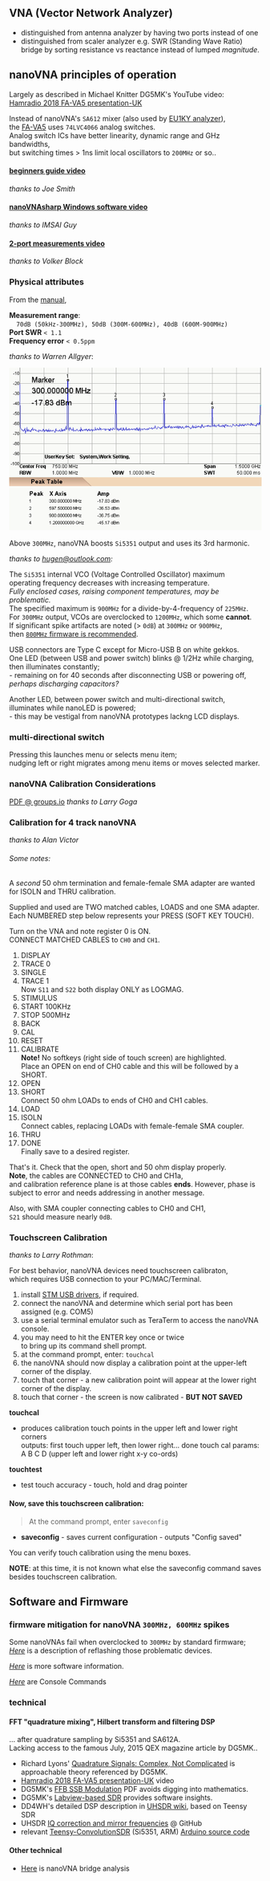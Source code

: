 
<h2 id="U0">VNA (Vector Network Analyzer)</h2>

 * distinguished from antenna analyzer by having two ports instead of one  
 * distinguished from scaler analyzer e.g. SWR (Standing Wave Ratio) bridge
   by sorting resistance vs reactance instead of lumped *magnitude*.  


nanoVNA principles of operation
-------------------------------
Largely as described in Michael Knitter DG5MK's YouTube video:  
[Hamradio 2018 FA-VA5 presentation-UK](https://www.youtube.com/watch?v=X8Z7veGV57o")

Instead of nanoVNA's `SA612` mixer
(also used by [EU1KY analyzer](https://bitbucket.org/kuchura/eu1ky_aa_v3/wiki/Home)),  
the [FA-VA5](https://www.sdr-kits.net/VA5-Antenna-Analyzer-Kit) uses `74LVC4066` analog switches.  
Analog switch ICs have better linearity, dynamic range and GHz bandwidths,<br>
but switching times > 1ns limit local oscillators to <code>200MHz</code> or so..  

<h4><a href="https://www.youtube.com/watch?v=mKi6s3WvBAM">beginners guide video</a></h4>
<em>thanks to Joe Smith</em>  

<h4><a href="https://www.youtube.com/watch?v=zw7Dp1nwvD8">nanoVNAsharp Windows software video</a></h4>
<em>thanks to IMSAI Guy</em>  

<h4><a href="https://www.youtube.com/watch?v=29yTVG8lg7s">2-port measurements video</a></h4>
<em>thanks to Volker Block</em>  

<h3>Physical attributes</h3>
From the <a href="https://groups.io/g/nanovna-users/attachment/14/0/NanoVNA%20User%20Guide_20190527..pdf">manual</a>,

**Measurement range**:  
`  70dB (50kHz-300MHz), 50dB (300M-600MHz), 40dB (600M-900MHz)`  
**Port SWR** `< 1.1`  
**Frequency error** `< 0.5ppm`  



*thanks to Warren Allgyer*:  

![harminics](html/nanoSpectrum.gif "Si5351 harmonics")


Above `300MHz`, nanoVNA boosts `Si5351` output and uses its 3rd harmonic.  

*thanks to hugen@outlook.com:*  

The `Si5351` internal VCO (Voltage Controlled Oscillator) maximum  
operating frequency decreases with increasing temperature.  
*Fully enclosed cases, raising component temperatures, may be problematic.*  
The specified maximum is <code>900MHz</code> for a divide-by-4-frequency of <code>225MHz</code>.  
For `300MHz` output, VCOs are overclocked to <code>1200MHz</code>, which some **cannot**.  
If significant spike artifacts are noted (> `0dB`) at `300MHz` or `900MHz`,  
then [`800MHz` firmware is recommended](#F800).

USB connectors are Type C except for Micro-USB B on white gekkos.  
One LED (between USB and power switch) blinks @ 1/2Hz while charging,  
 then illuminates constantly;  
    - remaining on for 40 seconds after disconnecting USB or powering off,  
          *perhaps discharging capacitors?*  

Another LED, between power switch and multi-directional switch,  
    illuminates while nanoLED is powered;  
    - this may be vestigal from  nanoVNA prototypes lackng LCD displays.

### multi-directional switch

Pressing this launches menu or selects menu item;  
nudging left or right migrates among menu items or moves selected marker.

<h3 id="N4">nanoVNA Calibration Considerations</h3>

  [PDF @ groups.io](https://groups.io/g/nanovna-users/attachment/896/0/NanoVNA%20Calibration%20Considerations%20and%20Procedure%20FINAL.pdf)
<em>thanks to Larry Goga</em>

### Calibration for 4 track nanoVNA
*thanks to Alan Victor*

###### Some notes:  
A *second* 50 ohm termination and female-female SMA adapter
 are wanted for ISOLN and THRU calibration.  

Supplied and used are TWO matched cables, LOADS and one SMA adapter.  
Each NUMBERED step below represents your PRESS (SOFT KEY TOUCH).  

Turn on the VNA and note register 0 is ON.  
CONNECT MATCHED CABLES to `CH0` and `CH1`.  


1.   DISPLAY
2.   TRACE 0
3.   SINGLE
4.   TRACE 1  
Now `S11` and `S22` both display ONLY as LOGMAG.  
5.   STIMULUS
6.   START 100KHz
7.   STOP 500MHz
8.   BACK
9.   CAL
10. RESET
11. CALIBRATE  
**Note!** No softkeys (right side of touch screen) are highlighted.  
Place an OPEN on end of CH0 cable and this will be followed by a SHORT.  
12. OPEN
13. SHORT  
Connect 50 ohm LOADs to ends of CH0 and CH1 cables.  
14. LOAD
15. ISOLN  
Connect cables, replacing LOADs with female-female SMA coupler.  
16. THRU
17. DONE  
Finally save to a desired register.

That's it. Check that the open, short and 50 ohm display properly.  
 **Note**, the cables are CONNECTED to CH0 and CH1a,  
 and calibration reference plane is at those cables **ends**.
 However, phase is subject to error and needs addressing in another message.  

Also, with SMA coupler connecting cables to CH0 and CH1,   
`S21` should measure nearly `0dB`.


<h3 id="TSC">Touchscreen Calibration</h3>
<em> thanks to Larry Rothman</em>:

For best behavior, nanoVNA devices need touchscreen calibraton,<br>
which requires USB connection to your PC/MAC/Terminal.  

1.  install <a href="https://www.st.com/en/development-tools/stsw-stm32102.html">STM USB drivers</a>, if required.
2.  connect the nanoVNA and determine which serial port has been assigned (e.g. COM5)
3.  use a serial terminal emulator such as TeraTerm to access the nanoVNA console.
4.  you may need to hit the ENTER key once or twice<br>
    to bring up its command shell prompt.
5.  at the command prompt, enter:  <code>touchcal</code>
6.  the nanoVNA should now display a calibration point at the upper-left corner of the display.<br>
7.  touch that corner - a new calibration point will appear at the lower right corner of the display.
8.  touch that corner - the screen is now calibrated - <b>BUT NOT SAVED</b><br>

**touchcal**  
- produces calibration touch points in the upper left and lower right corners  
     outputs:
    first touch upper left, then lower right...
    done
    touch cal params: A B C D (upper left and lower right x-y co-ords)

**touchtest**  
- test touch accuracy - touch, hold and drag pointer


#### Now, save this touchscreen calibration:  
> At the command prompt, enter `saveconfig`  

- **saveconfig** - saves current configuration - outputs "Config saved"

You can verify touch calibration using the menu boxes.  

**NOTE**: at this time, it is not known what else the saveconfig command saves besides touchscreen calibration.


Software and Firmware
---------------------

<h3 id="F800">firmware mitigation for nanoVNA <code>300MHz, 600MHz</code> spikes</h3>

Some nanoVNAs fail when overclocked to <code>300MHz</code> by standard firmware;  
[*Here*](https://groups.io/g/nanovna-users/topic/defective_nanovna/32747641?p=,,,20,0,0,0::recentpostdate%2Fsticky,,,20,2,0,32747641) is a description of reflashing those problematic devices.  

[*Here*](html/software.htm) is more software information.  

[*Here*](https://groups.io/g/nanovna-users/files/NanoVNA%20Console%20Commands%208-6-19.pdf) are Console Commands  

### technical

<h4 id="DSP">FFT "quadrature mixing", Hilbert transform and filtering DSP</h4>

... after quadrature sampling by Si5351 and SA612A.  
Lacking access to the famous July, 2015 QEX magazine article by DG5MK..
- Richard Lyons' <a href="https://dspguru.com/files/QuadSignals.pdf">Quadrature Signals:  Complex, Not Complicated</a> is approachable theory referenced by DG5MK.
- <a href="https://www.youtube.com/watch?v=X8Z7veGV57o">Hamradio 2018 FA-VA5 presentation-UK</a> video
- DG5MK's <a href="https://www.dg5mk.de/media/Labview%20SDR/FFT_SSB_MOD/English%20Version/FFT%20SSB%20mod%20demod%20DG5MK%20English%20V03.pdf">FFB SSB Modulation</a> PDF avoids digging into mathematics.
- DG5MK's <a href="https://www.dg5mk.de/media/Labview%20SDR/SDR%20Kurzbeitrag/Labview_SDR_DG5MK_English_08_2012.pdf">Labview-based SDR</a> provides software insights.
- DD4WH's detailed DSP description in <a href="https://github.com/df8oe/UHSDR/wiki/How-does-your-UHSDR-software-DSP-work">UHSDR wiki</a>, based on Teensy SDR
- UHSDR <a href="https://github.com/df8oe/UHSDR/wiki/IQ---correction-and-mirror-frequencies">IQ correction and mirror frequencies</a> @ GitHub
- relevant <a href="https://github.com/DD4WH/Teensy-ConvolutionSDR">Teensy-ConvolutionSDR</a> (Si5351, ARM) <a href="https://github.com/DD4WH/Teensy-ConvolutionSDR/blob/master/Teensy_Convolution_SDR.ino">Arduino source code</a>

#### Other technical 
 - [Here](html/bridge.htm) is nanoVNA bridge analysis

<p>     <br>     <br>     <br>     <br>     <br>     <br>     <br>     <br> </p>
<p>     <br>     <br>     <br>     <br>     <br>     <br>     <br>     <br> </p>
<p>     <br>     <br>     <br>     <br>     <br>     <br>     <br>     <br> </p>
<p>     <br>     <br>     <br>     <br>     <br>     <br>     <br>     <br> </p>
<p>     <br>     <br>     <br>     <br>     <br>     <br>     <br>     <br> </p>
<h3 id="U1">Linked from DISPLAY</h3>
<p>
In addition to selecting values to be displayed,<br>
 CHANNEL submenu selects whether signals are from CH0 (TX) or CH1 (RX).
</p>
<p>     <br>     <br>     <br>     <br>     <br>     <br>     <br>     <br> </p>
<p>     <br>     <br>     <br>     <br>     <br>     <br>     <br>     <br> </p>
<p>     <br>     <br>     <br>     <br>     <br>     <br>     <br>     <br> </p>
<p>     <br>     <br>     <br>     <br>     <br>     <br>     <br>     <br> </p>
<p>     <br>     <br>     <br>     <br>     <br>     <br>     <br>     <br> </p>
<h4 id="U1L1">linked from TRACE</h4>
<p>Up to 4 simultaneous color-coded data can be plotted.<br>
  Some firmware instead supports only 2.<br>
OFF disables <em>this</em> trace;  SINGLE disables <em>all other</em> traces...?</p>
<p>     <br>     <br>     <br>     <br>     <br>     <br>     <br>     <br> </p>
<p>     <br>     <br>     <br>     <br>     <br>     <br>     <br>     <br> </p>
<p>     <br>     <br>     <br>     <br>     <br>     <br>     <br>     <br> </p>
<p>     <br>     <br>     <br>     <br>     <br>     <br>     <br>     <br> </p>
<p>     <br>     <br>     <br>     <br>     <br>     <br>     <br>     <br> </p>
<h3 id="U131">linked from SCALE/DIV</h3>
watch this space  

<h3 id="U133">linked from NUM KEYS</h3>
<em>thanks to Mike Brown</em>

Numerical input seems a bit flaky,  
although it works better for e.g. CW frequency than position.  
Touchscreen typically wants [calibration](#TSC).    
Antenna analyser firmware has a larger font;
touchscreen [mis]calibration is more critical for other firmware..  

Numeric entry displays no decimal point, but one may be implied. eg:
- When in logmag reference adjust mode,  
 digits appear to represent steps of `0.01dB`,  
 so a change of +1000 moves the reference `10dB` higher.  
- In CW Freq setting, digits seem to represent steps of `100Hz`.

**Rocker switch input**  
Tapping on a digit makes it adjustable;  
step it up or down using the multi-directional switch.  
If you hold the multi-directional switch in,  
that digit is **'highlighted'** and its background goes black.  
 The multi-directional switch can shift highlighting to another digit.  
 Press in again, highlighting disappears and the digit becomes adjustable.  
 Press in <em>again briefly</em> to store that numerical setting.  
 **NB** waiting a few seconds between rocker switch presses seemingly helps.  

**Touchscreen input**  
Tapping far right of numbers brings up a numeric keyboard.  
This keyboard may be operated either by touchscreen taps  
or by multi-directional switch movements.  
   With 2-trace <code>900MHz</code> antenna analyser firmware,  
    multi-directional switch movements seem buggy.  
    In reference position adjust mode,  
    the 'enter' button doesn't seem to do anything  
    but if it is held the keyboard clears from the screen.  
    The keyboard works fine when setting e.g. CW Freq.  
    Frequencies may be entered as GHz, MHz or kHz;  
    just enter the digits then tap G, M or k to enter the set value.  
    (eg to set <code>800MHz</code> you can enter 0.8G, 800M or 800000k.)


<p>     <br>     <br>     <br>     <br>     <br>     <br>     <br>     <br> </p>
<p>     <br>     <br>     <br>     <br>     <br>     <br>     <br>     <br> </p>
<p>     <br>     <br>     <br>     <br>     <br>     <br>     <br>     <br> </p>
<p>     <br>     <br>     <br>     <br>     <br>     <br>     <br>     <br> </p>
<p>     <br>     <br>     <br>     <br>     <br>     <br>     <br>     <br> </p>
<h3 id="U132">linked from REFERENCE POSITION</h3>
<em>thanks to Mike Brown:</em><br>
<dl>
<dt>for e.g. LOGMAG</dt>
<dd>Entering 1-8 (0001 to 0008)<br>
 places the REFERENCE line 1 to 8 grid spaces from the BOTTOM.<br>
  With default setting 7 000, changing it to 8 000 moves the trace reference<br>
 (shown by a small marker at left of screen) up one grid space, to screen TOP.</dd>
<br>
<dt>for e.g SWR 1:1</dt>
<dd>trace is below screen bottom.<br>
  Changing reference position to 180 raises trace to screen bottom</dd>
</dl>
<p>     <br>     <br>     <br>     <br>     <br>     <br>     <br>     <br> </p>
<p>     <br>     <br>     <br>     <br>     <br>     <br>     <br>     <br> </p>
<p>     <br>     <br>     <br>     <br>     <br>     <br>     <br>     <br> </p>
<p>     <br>     <br>     <br>     <br>     <br>     <br>     <br>     <br> </p>
<p>     <br>     <br>     <br>     <br>     <br>     <br>     <br>     <br> </p>
<h3 id="U134">linked from ELECTRICAL DELAY</h3>
<p>Calibration data can be modified by electrical delay in picoseconds.<br>
Hugen customized short and accurate calibrations kits. </p>
<p>     <br>     <br>     <br>     <br>     <br>     <br>     <br>     <br> </p>
<p>     <br>     <br>     <br>     <br>     <br>     <br>     <br>     <br> </p>
<p>     <br>     <br>     <br>     <br>     <br>     <br>     <br>     <br> </p>
<p>     <br>     <br>     <br>     <br>     <br>     <br>     <br>     <br> </p>
<p>     <br>     <br>     <br>     <br>     <br>     <br>     <br>     <br> </p>
<h2 id="U2">linked from MARKER</h2>
<p>While displayed markers can in theory be manipulated by hand or stylus,<br>
touch calibration inaccuracy typically frustrates that.<br>
Better to use the multi-directional switch..<br>
.. or try the <a href="https://groups.io/g/nanovna-users/wiki/Touch-Screen-Calibration-Procedure">touchscreen calibration</a> procedure.

<dl>

<dt>SELECT MARKER</dt>
<dd>select (by push) any of MARKER 1 - 4<br>
selecting that same marker again toggles it off.<br>
Sliding the multi-directional switch moves the selected marker.<br>
A selected marker can change START, STOP or CENTER of sweeps.<br>
SPAN changes sweeps when 2 markers are active.</dd>

</dl>

<p>     <br>     <br>     <br>     <br>     <br>     <br>     <br>     <br> </p>
<p>     <br>     <br>     <br>     <br>     <br>     <br>     <br>     <br> </p>
<p>     <br>     <br>     <br>     <br>     <br>     <br>     <br>     <br> </p>
<p>     <br>     <br>     <br>     <br>     <br>     <br>     <br>     <br> </p>
<p>     <br>     <br>     <br>     <br>     <br>     <br>     <br>     <br> </p>
<h3 id="U36">link from PAUSE SWEEP</h3>
This button freezes data collection.<br>
<br><em>thanks to Gary O'Neil</em>:

The nanoVNA must remain powered on to successfully capture data via USB.  

1.  With the data you wish to "save" and port to your workstation,<br>
 navigate to STIMULUS > PAUSE SWEEP.<br>
Data at the top of the screen will freeze, confirming sweep is paused.

2.  Take care to not inadvertently alter the current state...<br>
 either by the toggle switch or touchscreen.<br>
 Remove the NanoVNA from the DUT,<br>
 observe that the desired data remains on the display,<br>
 transport it to your workstation, hotplug the device into a USB port,<br>
 then tap on the display a couple of times.
 This appears to initiate handshaking<br>
  and establishes a connection with the workstation.

3.  Launch the nanoVNAsharp app and connect.<br>
App display should match that on the nanoVNA.
4.  Use nanoVNAsharp facilities to save the data.
 


<br>To be clear, data is <em>not</em> otherwise saved within the NanoVNA.<br>
Once PAUSE is cancelled or the nanoVNA is power cycled,<br>
data is flushed and replaced.

<p>     <br>     <br>     <br>     <br>     <br>     <br>     <br>     <br> </p>
<p>     <br>     <br>     <br>     <br>     <br>     <br>     <br>     <br> </p>
<p>     <br>     <br>     <br>     <br>     <br>     <br>     <br>     <br> </p>
<p>     <br>     <br>     <br>     <br>     <br>     <br>     <br>     <br> </p>
<p>     <br>     <br>     <br>     <br>     <br>     <br>     <br>     <br> </p>
<p>     <br>     <br>     <br>     <br>     <br>     <br>     <br>     <br> </p>
